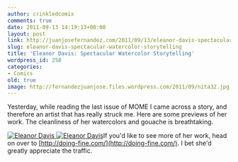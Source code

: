 ```yaml
---
author: crinkledcomix
comments: true
date: 2011-09-13 14:19:13+00:00
layout: post
link: http://juanjosefernandez.com/2011/09/13/eleanor-davis-spectacular-watercolor-storytelling/
slug: eleanor-davis-spectacular-watercolor-storytelling
title: 'Eleanor Davis: Spectacular Watercolor Storytelling'
wordpress_id: 258
categories:
- Comics
old: true
image: http://fernandezjuanjose.files.wordpress.com/2011/09/nita32.jpg
---
```


Yesterday, while reading the last issue of MOME I came across a story, and therefore an artist that has really struck me. Here are some previews of her work. The cleanliness of her watercolors and gouache is breathtaking.
<!--more-->

[![Eleanor Davis](http://fernandezjuanjose.files.wordpress.com/2011/09/nita32.jpg)](http://fernandezjuanjose.files.wordpress.com/2011/09/nita32.jpg)[
](http://fernandezjuanjose.files.wordpress.com/2011/09/nita32.jpg)[![Eleanor Davis](http://fernandezjuanjose.files.wordpress.com/2011/09/diplopia3.jpg)](http://fernandezjuanjose.files.wordpress.com/2011/09/diplopia3.jpg)If you'd like to see more of her work, head on over to [http://doing-fine.com/](http://doing-fine.com/). I bet she'd greatly appreciate the traffic.
